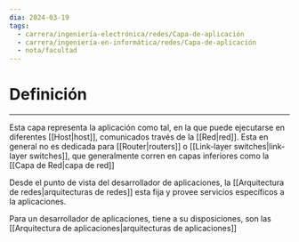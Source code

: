 ```yaml
---
dia: 2024-03-19
tags:
  - carrera/ingeniería-electrónica/redes/Capa-de-aplicación
  - carrera/ingeniería-en-informática/redes/Capa-de-aplicación
  - nota/facultad
---
```

# Definición
---
Esta capa representa la aplicación como tal, en la que puede ejecutarse en diferentes [[Host|host]], comunicados través de la [[Red|red]]. Esta en general no es dedicada para [[Router|routers]] o [[Link-layer switches|link-layer switches]], que generalmente corren en capas inferiores como la [[Capa de Red|capa de red]]

Desde el punto de vista del desarrollador de aplicaciones, la [[Arquitectura de redes|arquitecturas de redes]] esta fija y provee servicios específicos a la aplicaciones.

Para un desarrollador de aplicaciones, tiene a su disposiciones, son las [[Arquitectura de aplicaciones|arquitecturas de aplicaciones]]



